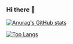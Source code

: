 ### Hi there 👋

[![Anurag's GitHub stats](https://github-readme-stats.vercel.app/api?username=vickyleu)](https://github.com/anuraghazra/github-readme-stats)

[![Top Langs](https://github-readme-stats.vercel.app/api/top-langs/?username=vickyleu)](https://github.com/anuraghazra/github-readme-stats)

<!--
**vickyleu/Vickyleu** is a ✨ _special_ ✨ repository because its `README.md` (this file) appears on your GitHub profile.

Here are some ideas to get you started:

- 🔭 I’m currently working on ...
- 🌱 I’m currently learning ...
- 👯 I’m looking to collaborate on ...
- 🤔 I’m looking for help with ...
- 💬 Ask me about ...
- 📫 How to reach me: ...
- 😄 Pronouns: ...
- ⚡ Fun fact: ...
-->
